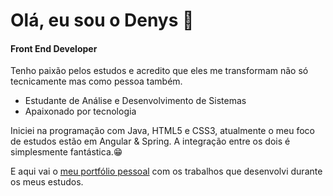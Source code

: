 # Olá, eu sou o Denys 👋
<h4>Front End Developer</h4>



<a href="https://www.linkedin.com/in/denyslerroan/"></a>
<a href="mailto:d.lerroan@gmail.com" target="_blank"></a>
<a href="https://dlerroan.netlify.app/" target="_blank"></a>
<!--
**DenysFerreira/DenysFerreira** is a ✨ _special_ ✨ repository because its `README.md` (this file) appears on your GitHub profile.

Here are some ideas to get you started:

- 🔭 I’m currently working on ...
- 🌱 I’m currently learning ...
- 👯 I’m looking to collaborate on ...
- 🤔 I’m looking for help with ...
- 💬 Ask me about ...
- 📫 How to reach me: ...
- 😄 Pronouns: ...
- ⚡ Fun fact: ...
-->

Tenho paixão pelos estudos e acredito que eles me transformam não só tecnicamente mas como pessoa também.

- Estudante de Análise e Desenvolvimento de Sistemas
- Apaixonado por tecnologia

Iniciei na programação com Java, HTML5 e CSS3, atualmente o meu foco de estudos estão em Angular & Spring. A integração entre os dois é simplesmente fantástica.😁 

E aqui vai o <a href="https://dlerroan.netlify.app/" target="_blank">meu portfólio pessoal</a> com os trabalhos que desenvolvi durante os meus estudos. 
